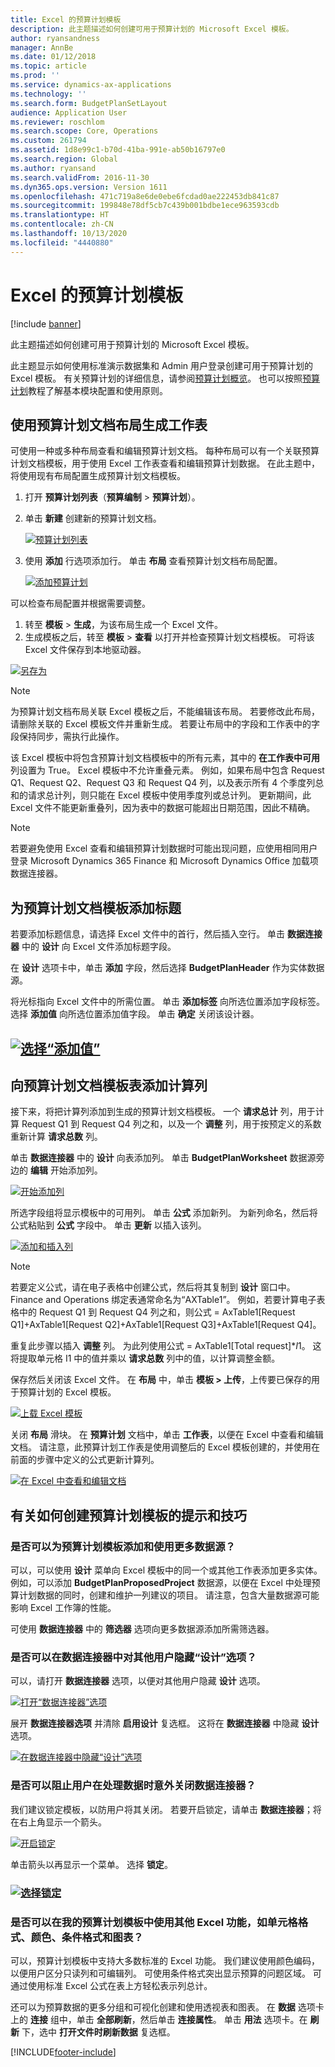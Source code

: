 ```yaml
---
title: Excel 的预算计划模板
description: 此主题描述如何创建可用于预算计划的 Microsoft Excel 模板。
author: ryansandness
manager: AnnBe
ms.date: 01/12/2018
ms.topic: article
ms.prod: ''
ms.service: dynamics-ax-applications
ms.technology: ''
ms.search.form: BudgetPlanSetLayout
audience: Application User
ms.reviewer: roschlom
ms.search.scope: Core, Operations
ms.custom: 261794
ms.assetid: 1d8e99c1-b70d-41ba-991e-ab50b16797e0
ms.search.region: Global
ms.author: ryansand
ms.search.validFrom: 2016-11-30
ms.dyn365.ops.version: Version 1611
ms.openlocfilehash: 471c719a8e6de0ebe6fcdad0ae222453db841c87
ms.sourcegitcommit: 199848e78df5cb7c439b001bdbe1ece963593cdb
ms.translationtype: HT
ms.contentlocale: zh-CN
ms.lasthandoff: 10/13/2020
ms.locfileid: "4440880"
---
```

# <a name="budget-planning-templates-for-excel"></a>Excel 的预算计划模板

[!include [banner](../includes/banner.md)]

此主题描述如何创建可用于预算计划的 Microsoft Excel 模板。

此主题显示如何使用标准演示数据集和 Admin 用户登录创建可用于预算计划的 Excel 模板。 有关预算计划的详细信息，请参阅[预算计划概览](budget-planning-overview-configuration.md)。 也可以按照[预算计划](budget-plan.md)教程了解基本模块配置和使用原则。

## <a name="generate-a-worksheet-using-budget-plan-document-layout"></a>使用预算计划文档布局生成工作表

可使用一种或多种布局查看和编辑预算计划文档。 每种布局可以有一个关联预算计划文档模板，用于使用 Excel 工作表查看和编辑预算计划数据。 在此主题中，将使用现有布局配置生成预算计划文档模板。 

1. 打开 **预算计划列表**（**预算编制** &gt; **预算计划**）。 
2. 单击 **新建** 创建新的预算计划文档。 

   [![预算计划列表](./media/bpt11-1024x552.png)](./media/bpt11.png) 

3. 使用 **添加** 行选项添加行。 单击 **布局** 查看预算计划文档布局配置。 

   [![添加预算计划](./media/bpt2-1024x274.png)](./media/bpt2.png) 

可以检查布局配置并根据需要调整。 
1. 转至 **模板** &gt; **生成**，为该布局生成一个 Excel 文件。 
2. 生成模板之后，转至 **模板** &gt; **查看** 以打开并检查预算计划文档模板。 可将该 Excel 文件保存到本地驱动器。 

[![另存为](./media/bpt3-1024x545.png)](./media/bpt3.png)

> [!NOTE] 
> 为预算计划文档布局关联 Excel 模板之后，不能编辑该布局。 若要修改此布局，请删除关联的 Excel 模板文件并重新生成。 若要让布局中的字段和工作表中的字段保持同步，需执行此操作。 

该 Excel 模板中将包含预算计划文档模板中的所有元素，其中的 **在工作表中可用** 列设置为 True。 Excel 模板中不允许重叠元素。 例如，如果布局中包含 Request Q1、Request Q2、Request Q3 和 Request Q4 列，以及表示所有 4 个季度列总和的请求总计列，则只能在 Excel 模板中使用季度列或总计列。 更新期间，此 Excel 文件不能更新重叠列，因为表中的数据可能超出日期范围，因此不精确。

> [!NOTE] 
> 若要避免使用 Excel 查看和编辑预算计划数据时可能出现问题，应使用相同用户登录 Microsoft Dynamics 365 Finance 和 Microsoft Dynamics Office 加载项数据连接器。

## <a name="add-a-header-to-budget-plan-document-template"></a>为预算计划文档模板添加标题
若要添加标题信息，请选择 Excel 文件中的首行，然后插入空行。 单击 **数据连接器** 中的 **设计** 向 Excel 文件添加标题字段。

在 **设计** 选项卡中，单击 **添加** 字段，然后选择 **BudgetPlanHeader** 作为实体数据源。

将光标指向 Excel 文件中的所需位置。 单击 **添加标签** 向所选位置添加字段标签。 选择 **添加值** 向所选位置添加值字段。 单击 **确定** 关闭该设计器。

## <a name="select-add-valuemediabpt7png"></a>[![选择“添加值”](./media/bpt7.png)](./media/bpt7.png)

<a name="add-a-calculated-column-to-budget-plan-document-template-table"></a>向预算计划文档模板表添加计算列
--------------------------------------------------------------

接下来，将把计算列添加到生成的预算计划文档模板。 一个 **请求总计** 列，用于计算 Request Q1 到 Request Q4 列之和，以及一个 **调整** 列，用于按预定义的系数重新计算 **请求总数** 列。

单击 **数据连接器** 中的 **设计** 向表添加列。 单击 **BudgetPlanWorksheet** 数据源旁边的 **编辑** 开始添加列。

[![开始添加列](./media/bpt8-1024x301.png)](./media/bpt8.png) 

所选字段组将显示模板中的可用列。 单击 **公式** 添加新列。 为新列命名，然后将公式粘贴到 **公式** 字段中。 单击 **更新** 以插入该列。

[![添加和插入列](./media/bpt12-1024x565.png)](./media/bpt12.png)

> [!NOTE] 
> 若要定义公式，请在电子表格中创建公式，然后将其复制到 **设计** 窗口中。 Finance and Operations 绑定表通常命名为“AXTable1”。 例如，若要计算电子表格中的 Request Q1 到 Request Q4 列之和，则公式 = AxTable1\[Request Q1\]+AxTable1\[Request Q2\]+AxTable1\[Request Q3\]+AxTable1\[Request Q4\]。

重复此步骤以插入 **调整** 列。 为此列使用公式 = AxTable1\[Total request\]\*$I$1。 这将提取单元格 I1 中的值并乘以 **请求总数** 列中的值，以计算调整金额。

保存然后关闭该 Excel 文件。 在 **布局** 中，单击 **模板 &gt; 上传**，上传要已保存的用于预算计划的 Excel 模板。 

[![上载 Excel 模板](./media/bpt10-1024x352.png)](./media/bpt10.png) 

关闭 **布局** 滑块。 在 **预算计划** 文档中，单击 **工作表**，以便在 Excel 中查看和编辑文档。 请注意，此预算计划工作表是使用调整后的 Excel 模板创建的，并使用在前面的步骤中定义的公式更新计算列。 

[![在 Excel 中查看和编辑文档](./media/bpt111-1024x431.png)](./media/bpt111.png)

## <a name="tips--tricks-for-creating-budget-plan-templates"></a>有关如何创建预算计划模板的提示和技巧
### <a name="can-i-add-and-use-additional-data-sources-to-a-budget-plan-template"></a>是否可以为预算计划模板添加和使用更多数据源？

可以，可以使用 **设计** 菜单向 Excel 模板中的同一个或其他工作表添加更多实体。 例如，可以添加 **BudgetPlanProposedProject** 数据源，以便在 Excel 中处理预算计划数据的同时，创建和维护一列建议的项目。 请注意，包含大量数据源可能影响 Excel 工作簿的性能。 

可使用 **数据连接器** 中的 **筛选器** 选项向更多数据源添加所需筛选器。

### <a name="can-i-hide-the-design-option-in-the-data-connector-for-other-users"></a>是否可以在数据连接器中对其他用户隐藏“设计”选项？

可以，请打开 **数据连接器** 选项，以便对其他用户隐藏 **设计** 选项。

[![打开“数据连接器”选项](./media/bpt13-1024x565.png)](./media/bpt13.png)

展开 **数据连接器选项** 并清除 **启用设计** 复选框。 这将在 **数据连接器** 中隐藏 **设计** 选项。

[![在数据连接器中隐藏“设计”选项](./media/bpt14-1024x592.png)](./media/bpt14.png)

### <a name="can-i-prevent-users-from-accidently-closing-the-data-connector-while-working-with-data"></a>是否可以阻止用户在处理数据时意外关闭数据连接器？

我们建议锁定模板，以防用户将其关闭。 若要开启锁定，请单击 **数据连接器**；将在右上角显示一个箭头。 

[![开启锁定](./media/bpt15-1024x285.png)](./media/bpt15.png) 

单击箭头以再显示一个菜单。 选择 **锁定**。

### <a name="select-lockmediabpt16png"></a>[![选择锁定](./media/bpt16-1024x614.png)](./media/bpt16.png)

### <a name="can-i-use-other-excel-features-like-cell-formatting-colors-conditional-formatting-and-charts-with-my-budget-plan-templates"></a>是否可以在我的预算计划模板中使用其他 Excel 功能，如单元格格式、颜色、条件格式和图表？

可以，预算计划模板中支持大多数标准的 Excel 功能。 我们建议使用颜色编码，以便用户区分只读列和可编辑列。 可使用条件格式突出显示预算的问题区域。 可通过使用标准 Excel 公式在表上方轻松表示列总计。

还可以为预算数据的更多分组和可视化创建和使用透视表和图表。 在 **数据** 选项卡上的 **连接** 组中，单击 **全部刷新**，然后单击 **连接属性**。 单击 **用法** 选项卡。在 **刷新** 下，选中 **打开文件时刷新数据** 复选框。 





[!INCLUDE[footer-include](../../includes/footer-banner.md)]